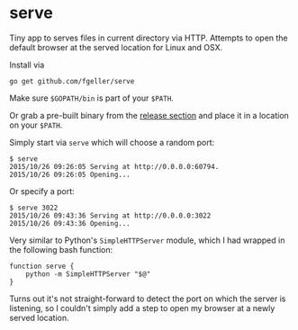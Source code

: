 # serve

Tiny app to serves files in current directory via HTTP. Attempts to open the
default browser at the served location for Linux and OSX.

Install via

    go get github.com/fgeller/serve

Make sure `$GOPATH/bin` is part of your `$PATH`.

Or grab a pre-built binary from the [release section](https://github.com/fgeller/serve/releases) and place it in a location on your `$PATH`.

Simply start via `serve` which will choose a random port:

    $ serve
    2015/10/26 09:26:05 Serving at http://0.0.0.0:60794.
    2015/10/26 09:26:05 Opening...

Or specify a port:

    $ serve 3022
    2015/10/26 09:43:36 Serving at http://0.0.0.0:3022
    2015/10/26 09:43:36 Opening...

Very similar to Python's `SimpleHTTPServer` module, which I had wrapped in the
following bash function:

    function serve {
        python -m SimpleHTTPServer "$@"
    }

Turns out it's not straight-forward to detect the port on which the server is
listening, so I couldn't simply add a step to open my browser at a newly served
location.
